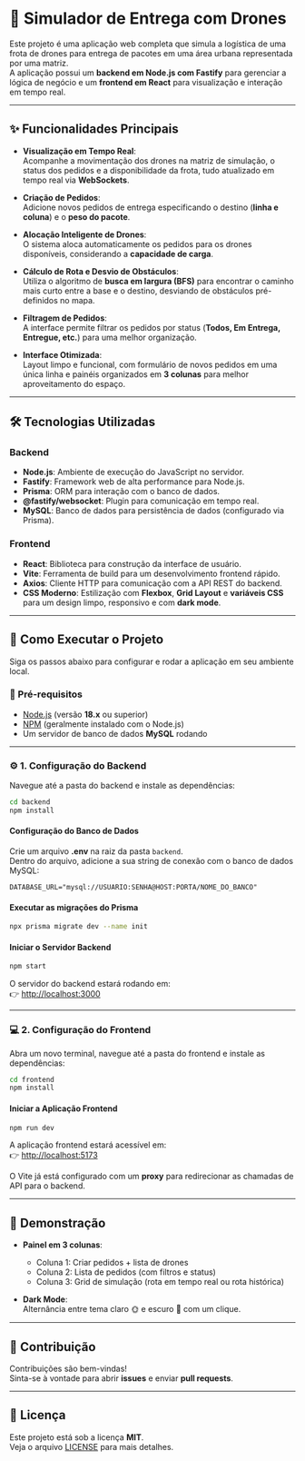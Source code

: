 # 🚁 Simulador de Entrega com Drones

Este projeto é uma aplicação web completa que simula a logística de uma frota de drones para entrega de pacotes em uma área urbana representada por uma matriz.  
A aplicação possui um **backend em Node.js com Fastify** para gerenciar a lógica de negócio e um **frontend em React** para visualização e interação em tempo real.

---

## ✨ Funcionalidades Principais

- **Visualização em Tempo Real**:  
  Acompanhe a movimentação dos drones na matriz de simulação, o status dos pedidos e a disponibilidade da frota, tudo atualizado em tempo real via **WebSockets**.

- **Criação de Pedidos**:  
  Adicione novos pedidos de entrega especificando o destino (**linha e coluna**) e o **peso do pacote**.

- **Alocação Inteligente de Drones**:  
  O sistema aloca automaticamente os pedidos para os drones disponíveis, considerando a **capacidade de carga**.

- **Cálculo de Rota e Desvio de Obstáculos**:  
  Utiliza o algoritmo de **busca em largura (BFS)** para encontrar o caminho mais curto entre a base e o destino, desviando de obstáculos pré-definidos no mapa.

- **Filtragem de Pedidos**:  
  A interface permite filtrar os pedidos por status (**Todos, Em Entrega, Entregue, etc.**) para uma melhor organização.

- **Interface Otimizada**:  
  Layout limpo e funcional, com formulário de novos pedidos em uma única linha e painéis organizados em **3 colunas** para melhor aproveitamento do espaço.

---

## 🛠️ Tecnologias Utilizadas

### Backend
- **Node.js**: Ambiente de execução do JavaScript no servidor.  
- **Fastify**: Framework web de alta performance para Node.js.  
- **Prisma**: ORM para interação com o banco de dados.  
- **@fastify/websocket**: Plugin para comunicação em tempo real.  
- **MySQL**: Banco de dados para persistência de dados (configurado via Prisma).  

### Frontend
- **React**: Biblioteca para construção da interface de usuário.  
- **Vite**: Ferramenta de build para um desenvolvimento frontend rápido.  
- **Axios**: Cliente HTTP para comunicação com a API REST do backend.  
- **CSS Moderno**: Estilização com **Flexbox**, **Grid Layout** e **variáveis CSS** para um design limpo, responsivo e com **dark mode**.  

---

## 🚀 Como Executar o Projeto

Siga os passos abaixo para configurar e rodar a aplicação em seu ambiente local.

### 🔧 Pré-requisitos
- [Node.js](https://nodejs.org/) (versão **18.x** ou superior)  
- [NPM](https://www.npmjs.com/) (geralmente instalado com o Node.js)  
- Um servidor de banco de dados **MySQL** rodando  

---

### ⚙️ 1. Configuração do Backend

Navegue até a pasta do backend e instale as dependências:

```bash
cd backend
npm install
```

#### Configuração do Banco de Dados
Crie um arquivo **.env** na raiz da pasta `backend`.  
Dentro do arquivo, adicione a sua string de conexão com o banco de dados MySQL:

```env
DATABASE_URL="mysql://USUARIO:SENHA@HOST:PORTA/NOME_DO_BANCO"
```

#### Executar as migrações do Prisma
```bash
npx prisma migrate dev --name init
```

#### Iniciar o Servidor Backend
```bash
npm start
```

O servidor do backend estará rodando em:  
👉 [http://localhost:3000](http://localhost:3000)

---

### 💻 2. Configuração do Frontend

Abra um novo terminal, navegue até a pasta do frontend e instale as dependências:

```bash
cd frontend
npm install
```

#### Iniciar a Aplicação Frontend
```bash
npm run dev
```

A aplicação frontend estará acessível em:  
👉 [http://localhost:5173](http://localhost:5173)

O Vite já está configurado com um **proxy** para redirecionar as chamadas de API para o backend.

---

## 📸 Demonstração

- **Painel em 3 colunas**:  
  - Coluna 1: Criar pedidos + lista de drones  
  - Coluna 2: Lista de pedidos (com filtros e status)  
  - Coluna 3: Grid de simulação (rota em tempo real ou rota histórica)  

- **Dark Mode**:  
  Alternância entre tema claro 🌞 e escuro 🌙 com um clique.

---

## 🤝 Contribuição

Contribuições são bem-vindas!  
Sinta-se à vontade para abrir **issues** e enviar **pull requests**.

---

## 📜 Licença

Este projeto está sob a licença **MIT**.  
Veja o arquivo [LICENSE](LICENSE) para mais detalhes.